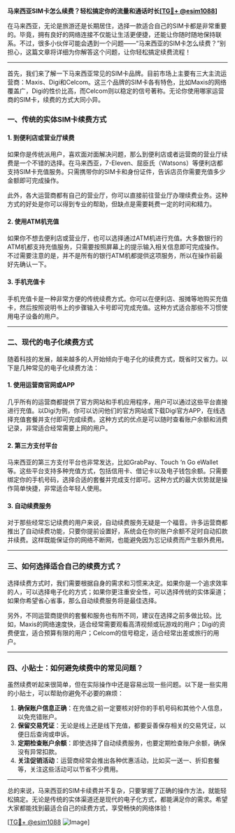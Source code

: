 **马来西亚SIM卡怎么续费？轻松搞定你的流量和通话时长[[TG💪+ @esim1088](https://t.me/s/esim1088)]**

在马来西亚，无论是旅游还是长期居住，选择一款适合自己的SIM卡都是非常重要的。毕竟，拥有良好的网络连接不仅能让生活更便捷，还能让你随时随地保持联系。不过，很多小伙伴可能会遇到一个问题——“马来西亚的SIM卡怎么续费？”别担心，这篇文章将详细为你解答这个问题，让你轻松搞定续费流程！

---

首先，我们来了解一下马来西亚常见的SIM卡品牌。目前市场上主要有三大主流运营商：Maxis、Digi和Celcom。这三个品牌的SIM卡各有特色，比如Maxis的网络覆盖广，Digi的性价比高，而Celcom则以稳定的信号著称。无论你使用哪家运营商的SIM卡，续费的方式大同小异。

### **一、传统的实体SIM卡续费方式**

#### **1. 到便利店或营业厅续费**
如果你是传统派用户，喜欢面对面解决问题，那么到便利店或者运营商的营业厅续费是一个不错的选择。在马来西亚，7-Eleven、屈臣氏（Watsons）等便利店都支持SIM卡充值服务。只需携带你的SIM卡和身份证件，告诉店员你需要充值多少金额即可完成操作。

此外，各大运营商都有自己的营业厅，你可以直接前往营业厅办理续费业务。这种方式的好处是你可以得到专业的帮助，但缺点是需要耗费一定的时间和精力。

#### **2. 使用ATM机充值**
如果你不想去便利店或营业厅，也可以选择通过ATM机进行充值。大多数银行的ATM机都支持充值服务，只需要按照屏幕上的提示输入相关信息即可完成操作。不过需要注意的是，并不是所有的银行ATM机都提供这项服务，所以在操作前最好先确认一下。

#### **3. 手机充值卡**
手机充值卡是一种非常方便的传统续费方式。你可以在便利店、报摊等地购买充值卡，然后按照说明书上的步骤输入卡号即可完成充值。这种方式适合那些不习惯使用电子设备的用户。

---

### **二、现代的电子化续费方式**

随着科技的发展，越来越多的人开始倾向于电子化的续费方式，既省时又省力。以下是几种常见的电子化续费方法：

#### **1. 使用运营商官网或APP**
几乎所有的运营商都提供了官方网站和手机应用程序，用户可以通过这些平台直接进行充值。以Digi为例，你可以访问他们的官方网站或下载Digi官方APP，在线选择充值套餐并支付即可完成续费。这种方式的优点是可以随时查看账户余额和消费记录，非常适合经常需要上网的用户。

#### **2. 第三方支付平台**
马来西亚的第三方支付平台也非常发达，比如GrabPay、Touch ‘n Go eWallet等。这些平台支持多种充值方式，包括信用卡、借记卡以及电子钱包余额。只需要绑定你的手机号码，选择合适的套餐并完成支付即可。这种方式的最大优势就是操作简单快捷，非常适合年轻人使用。

#### **3. 自动续费服务**
对于那些经常忘记续费的用户来说，自动续费服务无疑是一个福音。许多运营商都推出了自动续费功能，只要你提前设置好，系统会在你的账户余额不足时自动扣款并续费。这样既能保证你的网络不断网，也能避免因为忘记续费而产生额外费用。

---

### **三、如何选择适合自己的续费方式？**

选择续费方式时，我们需要根据自身的需求和习惯来决定。如果你是一个追求效率的人，可以选择电子化的方式；如果你更注重安全性，可以选择传统的实体渠道；如果你希望省心省事，那么自动续费服务将是最佳选择。

另外，不同运营商提供的套餐和服务也有所不同，建议在选择之前多做比较。比如，Maxis的网络速度快，适合经常需要观看高清视频或玩游戏的用户；Digi的资费便宜，适合预算有限的用户；Celcom的信号稳定，适合经常出差或旅行的用户。

---

### **四、小贴士：如何避免续费中的常见问题？**

虽然续费听起来很简单，但在实际操作中还是容易出现一些问题。以下是一些实用的小贴士，可以帮助你避免不必要的麻烦：

1. **确保账户信息正确**：在充值之前一定要核对好你的手机号码和其他个人信息，以免充错账户。
2. **保留交易凭证**：无论是线上还是线下充值，都要妥善保存相关的交易凭证，以便日后查询或申诉。
3. **定期检查账户余额**：即使选择了自动续费服务，也要定期检查账户余额，确保没有异常扣款。
4. **关注促销活动**：运营商经常会推出各种优惠活动，比如买一送一、折扣套餐等，关注这些活动可以节省不少费用。

---

总的来说，马来西亚的SIM卡续费并不复杂，只要掌握了正确的操作方法，就能轻松搞定。无论是传统的实体渠道还是现代的电子化方式，都能满足你的需求。希望大家都能找到最适合自己的续费方式，享受畅快的网络体验！

[[TG💪+ @esim1088](https://t.me/s/esim1088) ![Image](https://i.postimg.cc/4NQfJmqS/Snipaste-2025-05-13-00-14-12.png)]
